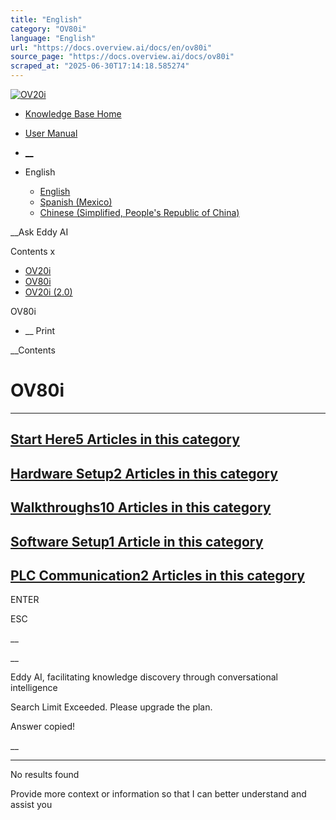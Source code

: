 ```yaml
---
title: "English"
category: "OV80i"
language: "English"
url: "https://docs.overview.ai/docs/en/ov80i"
source_page: "https://docs.overview.ai/docs/ov80i"
scraped_at: "2025-06-30T17:14:18.585274"
---
```


[ ![OV20i](https://cdn.document360.io/logo/863daf20-40fe-49e9-9c91-e3c6cfba55d1/2e22ebf07a24460d8065cff0cb46d3d4-OverviewLogo.png) ](https://www.overview.ai)

  * [Knowledge Base Home](https://docs.overview.ai)
  * [User Manual](https://docs.overview.ai/docs)



  * [ __](/v1/en)
  * English

    * [ English ](/docs/en/ov80i "en")
    * [ Spanish \(Mexico\) ](/docs/es-mx/ov80i "es-mx")
    * [ Chinese \(Simplified, People's Republic of China\) ](/docs/zh-cn/ov80i "zh-cn")




__Ask Eddy AI

Contents x

  * [ OV20i  ](start-here)
  * [ OV80i  ](start-here-1)
  * [ OV20i \(2.0\)  ](faq)



OV80i

  *  __ Print




 __Contents

# OV80i

* * *

## [Start Here5 Articles  in this category ](/docs/start-here-1)

## [Hardware Setup2 Articles  in this category ](/docs/hardware-setup-1)

## [Walkthroughs10 Articles  in this category ](/docs/clone-walkthroughs)

## [Software Setup1 Article  in this category ](/docs/software-setup-1)

## [PLC Communication2 Articles  in this category ](/docs/clone-plc-communication)

ENTER

ESC

 __

__

Eddy AI, facilitating knowledge discovery through conversational intelligence

Search Limit Exceeded. Please upgrade the plan.

Answer copied\!

__

__ __

No results found

Provide more context or information so that I can better understand and assist you
